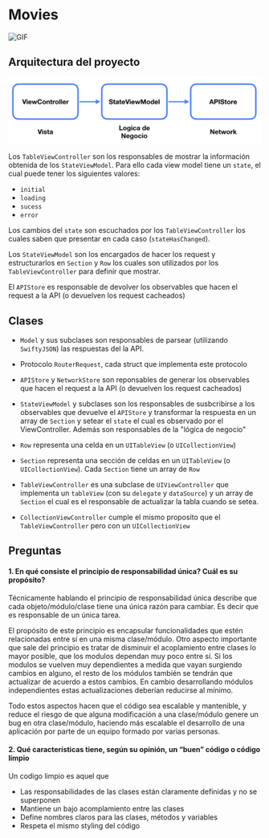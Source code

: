 # Movies

![GIF](rappmovie.gif)

## Arquitectura del proyecto

![Diagram](diagram.png)

Los `TableViewController` son los responsables de mostrar la información obtenida de los `StateViewModel`. Para ello cada view model tiene un `state`, el cual puede tener los siguientes valores:

  - `initial`
  - `loading`
  - `sucess`
  - `error`

Los cambios del `state` son escuchados por los `TableViewController` los cuales saben que presentar en cada caso (`stateHasChanged`).

Los `StateViewModel` son los encargados de hacer los request y estructurarlos en `Section` y `Row` los cuales son utilizados por los `TableViewController` para definir que mostrar.

El `APIStore` es responsable de devolver los observables que hacen el request a la API (o devuelven los request cacheados)

## Clases

- `Model` y sus subclases son responsables de parsear (utilizando `SwiftyJSON`) las respuestas del la API.

- Protocolo `RouterRequest`, cada struct que implementa este protocolo 

- `APIStore` y `NetworkStore` son reponsables de generar los observables que hacen el request a la API (o devuelven los request cacheados)

- `StateViewModel` y subclases son los responsables de susbcribirse a los observables que devuelve el `APIStore` y transformar la respuesta en un array de `Section` y setear el `state` el cual es observado por el ViewController. Además son responsables de la "lógica de negocio"

- `Row` representa una celda en un `UITableView` (o `UICollectionView`)

- `Section` representa una sección de celdas en un `UITableView` (o `UICollectionView`). Cada `Section` tiene un array de `Row`

- `TableViewController` es una subclase de `UIViewController` que implementa un `tableView` (con su `delegate` y `dataSource`) y un array de `Section` el cual es el responsable de actualizar la tabla cuando se setea.

- `CollectionViewController` cumple el mismo proposito que el `TableViewController` pero con un `UICollectionView`

## Preguntas

#### 1. En qué consiste el principio de responsabilidad única? Cuál es su propósito?

Técnicamente hablando el principio de responsabilidad única describe que cada objeto/módulo/clase tiene una única razón para cambiar. Es decir que es responsable de un única tarea.

El propósito de este principio es encapsular funcionalidades que estén relacionadas entre sí en una misma clase/módulo. Otro aspecto importante que sale del principio es tratar de disminuir el acoplamiento entre clases lo mayor posible, que los modulos dependan muy poco entre sí. Si los modulos se vuelven muy dependientes a medida que vayan surgiendo cambios en alguno, el resto de los módulos también se tendrán que actualizar de acuerdo a estos cambios. En cambio desarrollando módulos independientes estas actualizaciones deberían reducirse al mínimo.

Todo estos aspectos hacen que el código sea escalable y mantenible, y reduce el riesgo de que alguna modificación a una clase/módulo genere un bug en otra clase/módulo, haciendo más escalable el desarrollo de una aplicación por parte de un equipo formado por varias personas.

#### 2. Qué características tiene, según su opinión, un “buen” código o código limpio

Un codigo limpio es aquel que

- Las responsabilidades de las clases están claramente definidas y no se superponen
- Mantiene un bajo acomplamiento entre las clases
- Define nombres claros para las clases, métodos y variables
- Respeta el mismo styling del código
